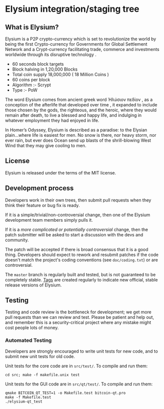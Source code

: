 Elysium integration/staging tree
================================



What is Elysium?
----------------
Elysium is a P2P crypto-currency which is set to revolutionize the world by being the first Crypto-currency for Governments for Global Settlement Network and a Crypt-currency facilitating trade, commerce and investments worldwide through its disruptive technology .

 - 60 seconds block targets
 - Block halving in 1,20,000 Blocks
 - Total coin supply	18,000,000 ( 18 Million Coins ) 
 - 60 coins per block
 - Algorithm :- Scrypt
 - Type	:- PoW
 

The word Elysium comes from ancient greek word Ἠλύσιον πεδίον , as a conception of the afterlife that developed over time , it expanded to include those chosen by the gods, the righteous, and the heroic, where they would remain after death, to live a blessed and happy life, and indulging in whatever employment they had enjoyed in life.

In Homer’s Odyssey, Elysium is described as a paradise:
to the Elysian plain…where life is easiest for men. No snow is there, nor heavy storm, nor ever rain, but ever does Ocean send up blasts of the shrill-blowing West Wind that they may give cooling to men.

License
-------

Elysium is released under the terms of the MIT license. 

Development process
-------------------

Developers work in their own trees, then submit pull requests when they think
their feature or bug fix is ready.

If it is a simple/trivial/non-controversial change, then one of the Elysium
development team members simply pulls it.

If it is a *more complicated or potentially controversial* change, then the patch
submitter will be asked to start a discussion with the devs and community.

The patch will be accepted if there is broad consensus that it is a good thing.
Developers should expect to rework and resubmit patches if the code doesn't
match the project's coding conventions (see `doc/coding.txt`) or are
controversial.

The `master` branch is regularly built and tested, but is not guaranteed to be
completely stable. [Tags](https://github.com/elysium-project/elysium/tags) are created
regularly to indicate new official, stable release versions of Elysium.

Testing
-------

Testing and code review is the bottleneck for development; we get more pull
requests than we can review and test. Please be patient and help out, and
remember this is a security-critical project where any mistake might cost people
lots of money.

### Automated Testing

Developers are strongly encouraged to write unit tests for new code, and to
submit new unit tests for old code.

Unit tests for the core code are in `src/test/`. To compile and run them:

    cd src; make -f makefile.unix test

Unit tests for the GUI code are in `src/qt/test/`. To compile and run them:

    qmake BITCOIN_QT_TEST=1 -o Makefile.test bitcoin-qt.pro
    make -f Makefile.test
    ./elysium-qt_test

